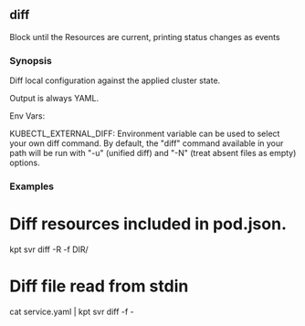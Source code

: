 ## diff

Block until the Resources are current, printing status changes as events

### Synopsis

Diff local configuration against the applied cluster state.

 Output is always YAML.

Env Vars:

  KUBECTL_EXTERNAL_DIFF:
    Environment variable can be used to select your own diff command.
    By default, the "diff" command available in your path will be run with
    "-u" (unified diff) and "-N" (treat absent files as empty) options.

### Examples

  # Diff resources included in pod.json.
  kpt svr diff -R -f DIR/

  # Diff file read from stdin
  cat service.yaml | kpt svr diff -f -
